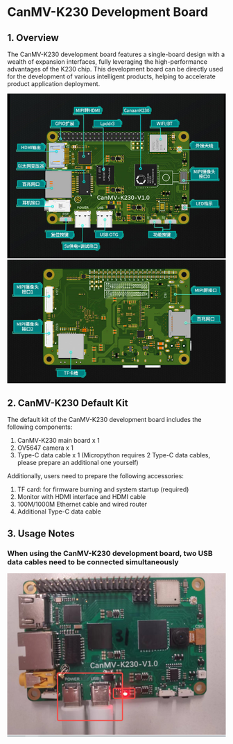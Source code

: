 # CanMV-K230 Development Board

## 1. Overview

The CanMV-K230 development board features a single-board design with a wealth of expansion interfaces, fully leveraging the high-performance advantages of the K230 chip. This development board can be directly used for the development of various intelligent products, helping to accelerate product application deployment.

![board-front](../../../zh/images/CanMV-K230_front.png)
![board-behind](../../../zh/images/CanMV-K230_behind.png)

## 2. CanMV-K230 Default Kit

The default kit of the CanMV-K230 development board includes the following components:

1. CanMV-K230 main board x 1
1. OV5647 camera x 1
1. Type-C data cable x 1 (Micropython requires 2 Type-C data cables, please prepare an additional one yourself)

Additionally, users need to prepare the following accessories:

1. TF card: for firmware burning and system startup (required)
1. Monitor with HDMI interface and HDMI cable
1. 100M/1000M Ethernet cable and wired router
1. Additional Type-C data cable

## 3. Usage Notes

### When using the CanMV-K230 development board, two USB data cables need to be connected simultaneously

![canmv-k230-board](../../../zh/images/CanMV-K230-poweron.png)
